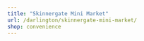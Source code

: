 ```yaml
---
title: "Skinnergate Mini Market"
url: /darlington/skinnergate-mini-market/
shop: convenience
---
```

